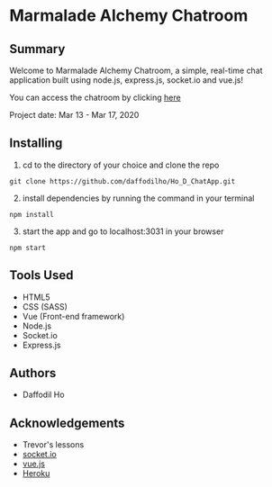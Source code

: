 # Marmalade Alchemy Chatroom

## Summary
Welcome to Marmalade Alchemy Chatroom, a simple, real-time chat application built using node.js, express.js, socket.io and vue.js!

You can access the chatroom by clicking [here](https://marmalade-alchemy.herokuapp.com/ "Marmalade Alchemy")

Project date: Mar 13 - Mar 17, 2020

## Installing
1. cd to the directory of your choice and clone the repo
  ``` 
  git clone https://github.com/daffodilho/Ho_D_ChatApp.git
  ```

2. install dependencies by running the command in your terminal
  ```
  npm install
  ```

3. start the app and go to localhost:3031 in your browser
  ```
  npm start
  ```

## Tools Used
* HTML5
* CSS (SASS)
* Vue (Front-end framework)
* Node.js
* Socket.io
* Express.js 

## Authors
* Daffodil Ho

## Acknowledgements
* Trevor's lessons
* [socket.io](https://socket.io/)
* [vue.js](https://vuejs.org/)
* [Heroku](www.heroku.com)

